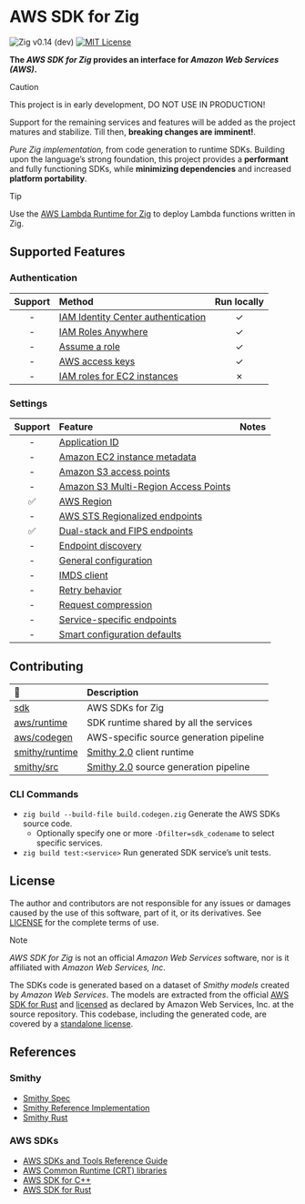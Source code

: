 # AWS SDK for Zig

![Zig v0.14 (dev)](https://img.shields.io/badge/Zig-v0.14_(dev)_-black?logo=zig&logoColor=F7A41D "Zig v0.14 – master branch")
[![MIT License](https://img.shields.io/github/license/by-nir/aws-sdk-zig)](/LICENSE)

**The _AWS SDK for Zig_ provides an interface for _Amazon Web Services (AWS)_.**

> [!CAUTION]
> This project is in early development, DO NOT USE IN PRODUCTION!
>
> Support for the remaining services and features will be added as the project
> matures and stabilize. Till then, **breaking changes are imminent!**.

_Pure Zig implementation,_ from code generation to runtime SDKs.
Building upon the language’s strong foundation, this project provides a
**performant** and fully functioning SDKs, while **minimizing dependencies** and
increased **platform portability**.

> [!TIP]
> Use the [AWS Lambda Runtime for Zig](https://github.com/by-nir/aws-lambda-zig)
> to deploy Lambda functions written in Zig.

## Supported Features

### Authentication

| Support | Method | Run locally |
|:-------:|:-------|:-----------:|
| -       | [IAM Identity Center authentication](https://docs.aws.amazon.com/sdkref/latest/guide/access-sso.html) | ✓ |
| -       | [IAM Roles Anywhere](https://docs.aws.amazon.com/sdkref/latest/guide/access-rolesanywhere.html) | ✓ |
| -       | [Assume a role](https://docs.aws.amazon.com/sdkref/latest/guide/access-assume-role.html) | ✓ |
| -       | [AWS access keys](https://docs.aws.amazon.com/sdkref/latest/guide/access-users.html) | ✓ |
| -       | [IAM roles for EC2 instances](https://docs.aws.amazon.com/sdkref/latest/guide/access-iam-roles-for-ec2.html) | ✗ |

### Settings

| Support | Feature | Notes |
|:-------:|:--------|:------|
| -       | [Application ID](https://docs.aws.amazon.com/sdkref/latest/guide/feature-appid.html) | |
| -       | [Amazon EC2 instance metadata](https://docs.aws.amazon.com/sdkref/latest/guide/feature-ec2-instance-metadata.html) | |
| -       | [Amazon S3 access points](https://docs.aws.amazon.com/sdkref/latest/guide/feature-s3-access-point.html) | |
| -       | [Amazon S3 Multi-Region Access Points](https://docs.aws.amazon.com/sdkref/latest/guide/feature-s3-mrap.html) | |
| ✅       | [AWS Region](https://docs.aws.amazon.com/sdkref/latest/guide/feature-region.html) | |
| -       | [AWS STS Regionalized endpoints](https://docs.aws.amazon.com/sdkref/latest/guide/feature-sts-regionalized-endpoints.html) | |
| ✅       | [Dual-stack and FIPS endpoints](https://docs.aws.amazon.com/sdkref/latest/guide/feature-endpoints.html) | |
| -       | [Endpoint discovery](https://docs.aws.amazon.com/sdkref/latest/guide/feature-endpoint-discovery.html) | |
| -       | [General configuration](https://docs.aws.amazon.com/sdkref/latest/guide/feature-gen-config.html) | |
| -       | [IMDS client](https://docs.aws.amazon.com/sdkref/latest/guide/feature-imds-client.html) | |
| -       | [Retry behavior](https://docs.aws.amazon.com/sdkref/latest/guide/feature-retry-behavior.html) | |
| -       | [Request compression](https://docs.aws.amazon.com/sdkref/latest/guide/feature-compression.html) | |
| -       | [Service-specific endpoints](https://docs.aws.amazon.com/sdkref/latest/guide/feature-ss-endpoints.html) | |
| -       | [Smart configuration defaults](https://docs.aws.amazon.com/sdkref/latest/guide/feature-smart-config-defaults.html) | |

## Contributing

| 📁                                | Description                                                    |
|:----------------------------------|:---------------------------------------------------------------|
| [sdk](sdk/) | AWS SDKs for Zig    |                                                                |
| [aws/runtime](aws/runtime/)       | SDK runtime shared by all the services                         |
| [aws/codegen](aws/codegen/)       | AWS-specific source generation pipeline                        |
| [smithy/runtime](smithy/runtime/) | [Smithy 2.0](https://smithy.io/2.0) client runtime             |
| [smithy/src](smithy/src/)         | [Smithy 2.0](https://smithy.io/2.0) source generation pipeline |

### CLI Commands

- `zig build --build-file build.codegen.zig` Generate the AWS SDKs source code.
    - Optionally specify one or more `-Dfilter=sdk_codename` to select specific services.
- `zig build test:<service>` Run generated SDK service’s unit tests.

## License

The author and contributors are not responsible for any issues or damages caused
by the use of this software, part of it, or its derivatives. See [LICENSE](/LICENSE)
for the complete terms of use.

> [!NOTE]
> _AWS SDK for Zig_ is not an official _Amazon Web Services_ software, nor is it
> affiliated with _Amazon Web Services, Inc_.

The SDKs code is generated based on a dataset of _Smithy models_ created by
_Amazon Web Services_. The models are extracted from the official [AWS SDK for Rust](https://github.com/awslabs/aws-sdk-rust)
and [licensed](https://github.com/awslabs/aws-sdk-rust/blob/main/LICENSE) as 
declared by Amazon Web Services, Inc. at the source repository.
This codebase, including the generated code, are covered by a [standalone license](/LICENSE).

## References

### Smithy

- [Smithy Spec](https://smithy.io/2.0/index.html)
- [Smithy Reference Implementation](https://github.com/smithy-lang/smithy)
- [Smithy Rust](https://github.com/smithy-lang/smithy-rs)

### AWS SDKs

- [AWS SDKs and Tools Reference Guide](https://docs.aws.amazon.com/sdkref/latest/guide/overview.html)
- [AWS Common Runtime (CRT) libraries](https://docs.aws.amazon.com/sdkref/latest/guide/common-runtime.html)
- [AWS SDK for C++](https://github.com/aws/aws-sdk-cpp)
- [AWS SDK for Rust](https://github.com/awslabs/aws-sdk-rust)